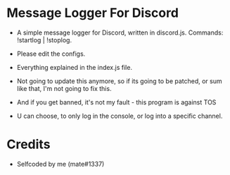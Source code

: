 # Message Logger For Discord
- A simple message logger for Discord, written in discord.js. Commands: !startlog | !stoplog.
- Please edit the configs.
- Everything explained in the index.js file.
- Not going to update this anymore, so if its going to be patched, or sum like that, I'm not going to fix this.
- And if you get banned, it's not my fault - this program is against TOS

- U can choose, to only log in the console, or log into a specific channel.

# Credits
- Selfcoded by me (mate#1337)
